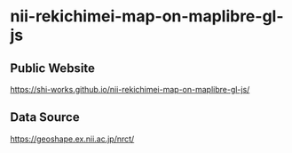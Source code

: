 # nii-rekichimei-map-on-maplibre-gl-js
## Public Website
https://shi-works.github.io/nii-rekichimei-map-on-maplibre-gl-js/
## Data Source
https://geoshape.ex.nii.ac.jp/nrct/
